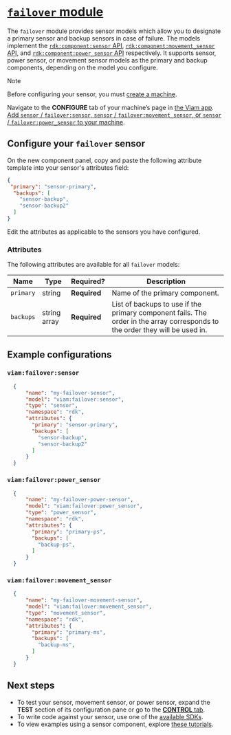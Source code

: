 # [`failover` module](<https://github.com/viam-modules/failover>)

The `failover` module provides sensor models which allow you to designate a primary sensor and backup sensors in case of failure. The models implement the [`rdk:component:sensor` API](https://docs.viam.com/components/sensor/#api), [`rdk:component:movement_sensor` API](https://docs.viam.com/components/movement-sensor/#api), and [`rdk:component:power_sensor` API](https://docs.viam.com/components/power-sensor/#api) respectively.
It supports sensor, power sensor, or movement sensor models as the primary and backup components, depending on the model you configure.

> [!NOTE]
> Before configuring your sensor, you must [create a machine](https://docs.viam.com/cloud/machines/#add-a-new-machine).

Navigate to the **CONFIGURE** tab of your machine’s page in [the Viam app](https://app.viam.com/).
[Add `sensor` / `failover:sensor`, `sensor` / `failover:movement_sensor`, or `sensor` / `failover:power_sensor` to your machine](https://docs.viam.com/configure/#components).

## Configure your `failover` sensor

On the new component panel, copy and paste the following attribute template into your sensor's attributes field:

```json
{
 "primary": "sensor-primary",
  "backups": [
    "sensor-backup",
    "sensor-backup2"
  ]
}
```

Edit the attributes as applicable to the sensors you have configured.

### Attributes

The following attributes are available for all `failover` models:

| Name | Type | Required? | Description |
| ---- | ---- | --------- | ----------- |
| `primary` | string | **Required** | Name of the primary component. |
| `backups` | string array | **Required** | List of backups to use if the primary component fails. The order in the array corresponds to the order they will be used in. |

## Example configurations

### `viam:failover:sensor`
```json
  {
      "name": "my-failover-sensor",
      "model": "viam:failover:sensor",
      "type": "sensor",
      "namespace": "rdk",
      "attributes": {
        "primary": "sensor-primary",
        "backups": [
          "sensor-backup",
          "sensor-backup2"
        ]
      }
  }
```


### `viam:failover:power_sensor`
```json
  {
      "name": "my-failover-power-sensor",
      "model": "viam:failover:power_sensor",
      "type": "power_sensor",
      "namespace": "rdk",
      "attributes": {
        "primary": "primary-ps",
        "backups": [
          "backup-ps",
        ]
      }
  }
```

### `viam:failover:movement_sensor`
```json
  {
      "name": "my-failover-movement-sensor",
      "model": "viam:failover:movement_sensor",
      "type": "movement_sensor",
      "namespace": "rdk",
      "attributes": {
        "primary": "primary-ms",
        "backups": [
          "backup-ms",
        ]
      }
  }
  ```

## Next steps

- To test your sensor, movement sensor, or power sensor, expand the **TEST** section of its configuration pane or go to the [**CONTROL** tab](https://docs.viam.com/fleet/control/).
- To write code against your sensor, use one of the [available SDKs](https://docs.viam.com/sdks/).
- To view examples using a sensor component, explore [these tutorials](https://docs.viam.com/tutorials/).

